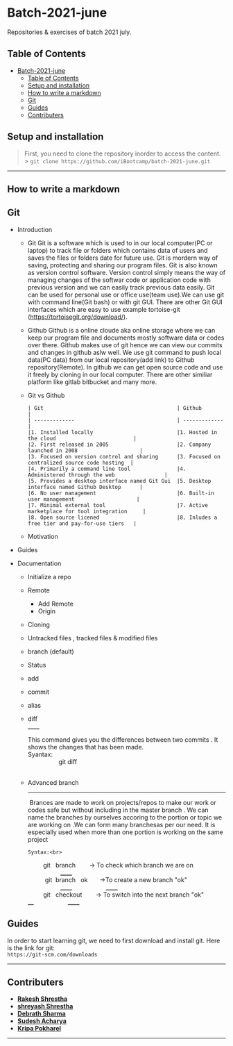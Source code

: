 # Batch-2021-june

Repositories &amp; exercises of batch 2021 july.

## Table of Contents

- [Batch-2021-june](#batch-2021-june)
  - [Table of Contents](#table-of-contents)
  - [Setup and installation](#setup-and-installation)
  - [How to write a markdown](#how-to-write-a-markdown)
  - [Git](#git)
  - [Guides](#guides)
  - [Contributers](#contributers)

## Setup and installation

> First, you need to clone the repository inorder to access the content. <br/> > `git clone https://github.com/iBootcamp/batch-2021-june.git`

---

## How to write a markdown

## Git

- Introduction

  - Git
    Git is a software which is used to in our local computer(PC or laptop) to track file or folders which contains data of users and saves the files or folders date for future use. Git is mordern way of saving, protecting and sharing our program files. Git is also known as version control software. Version control simply means the way of managing changes of the softwar code or application code with previous version and we can easily track previous data easily. Git can be used for personal use or office use(team use).We can use git with command line(Git bash) or with git GUI. There are other Git GUI interfaces which are easy to use example tortoise-git (https://tortoisegit.org/download/).

  - Github
    Github is a online cloude aka online storage where we can keep our program file and documents mostly software data or codes over there. Github makes use of git hence we can view our commits and changes in github aslw well. We use git command to push local data(PC data) from our local repository(add link) to Github repository(Remote). In github we can get open source code and use it freely by cloning in our local computer. There are other similiar platform like gitlab bitbucket and many more.
  - Git vs Github

        | Git                                           | Github                                        |
        | -------------                                 | -------------                                 |
        |1. Installed locally                           |1. Hosted in the cloud                         |
        |2. First released in 2005                      |2. Company launched in 2008                    |
        |3. Focused on version control and sharing      |3. Focused on centralized source code hosting  |
        |4. Primarily a command line tool               |4. Administered through the web                |
        |5. Provides a desktop interface named Git Gui  |5. Desktop interface named Github Desktop      |
        |6. No user management                          |6. Built-in user management                    |
        |7. Minimal external tool                       |7. Active marketplace for tool integration     |
        |8. Open source licened                         |8. Inludes a free tier and pay-for-use tiers   |

  - Motivation

- Guides
- Documentation

  - Initialize a repo
  - Remote
    - Add Remote
    - Origin
  - Cloning
  - Untracked files , tracked files & modified files
  - branch (default)
  - Status
  - add
  - commit
  - alias
  - diff<br>
    ********************************************************\_\_\_\_********************************************************

    This command gives you the differences between two commits . It shows the changes that has been made.<br>
    Syantax:<br>
    &nbsp;&nbsp;&nbsp;&nbsp;&nbsp;&nbsp;&nbsp;&nbsp;&nbsp;&nbsp;&nbsp;&nbsp;&nbsp;&nbsp;&nbsp;&nbsp;&nbsp; git diff<br><br>

  - Advanced branch<br>

    ***

    &nbsp;Brances are made to work on projects/repos to make our work or codes safe but without including in the master branch . We can name the branches by ourselves accoring to the portion or topic we are working on .We can form many branchesas per our need. It is especially used when more than one portion is working on the same project

        Syntax:<br>

    &nbsp;&nbsp;&nbsp;&nbsp;&nbsp;&nbsp;&nbsp;&nbsp;&nbsp;git &nbsp; branch&nbsp;&nbsp;&nbsp;&nbsp;&nbsp;&nbsp;&nbsp;&nbsp;->&nbsp;To check which branch we are on
    <br>
    &nbsp;&nbsp;&nbsp;&nbsp;&nbsp;&nbsp;&nbsp;&nbsp;&nbsp;&nbsp;&nbsp;&nbsp;&nbsp;&nbsp;&nbsp;&nbsp;&nbsp;&nbsp;&nbsp;**********************\_\_\_\_**********************
    <br>
    &nbsp;&nbsp;&nbsp;&nbsp;&nbsp;&nbsp;&nbsp;&nbsp;&nbsp;&nbsp;git&nbsp; branch &nbsp; ok&nbsp;&nbsp;&nbsp;&nbsp;&nbsp;&nbsp;&nbsp;->To create a new branch "ok"<br>&nbsp;&nbsp;&nbsp;&nbsp;&nbsp;&nbsp;&nbsp;&nbsp;&nbsp;&nbsp;&nbsp;&nbsp;&nbsp;&nbsp;&nbsp;&nbsp;&nbsp;&nbsp;&nbsp;**********************\_\_\_\_**********************
    &nbsp;&nbsp;&nbsp;&nbsp;&nbsp;&nbsp;&nbsp;&nbsp;&nbsp;&nbsp;&nbsp;&nbsp;&nbsp;&nbsp;&nbsp;&nbsp;&nbsp;&nbsp;&nbsp;**********************\_\_\_\_**********************<br>
    &nbsp;&nbsp;&nbsp;&nbsp;&nbsp;&nbsp;&nbsp;&nbsp;&nbsp;git &nbsp; checkout&nbsp;&nbsp;&nbsp;&nbsp;&nbsp;&nbsp;&nbsp;&nbsp;->&nbsp;To switch into the next branch "ok"<br>**********************\_\_**********************
    &nbsp;&nbsp;&nbsp;&nbsp;&nbsp;&nbsp;&nbsp;&nbsp;&nbsp;&nbsp;&nbsp;&nbsp;&nbsp;&nbsp;&nbsp;&nbsp;&nbsp;&nbsp;&nbsp;**********************\_\_\_\_**********************<br>

## Guides

In order to start learning git, we need to first download and install git. Here is the link for git: <br> `https://git-scm.com/downloads`

---

## Contributers

- [**Rakesh Shrestha**](https://github.com/aomini)
- [**shreyash Shrestha**](https://github.com/Shr3yashhh)
- [**Debrath Sharma**](https://github.com/Madara-coder)
- [**Sudesh Acharya**](https://github.com/thesudesh)
- [**Kripa Pokharel**](https://github.com/hellokripa)

---
